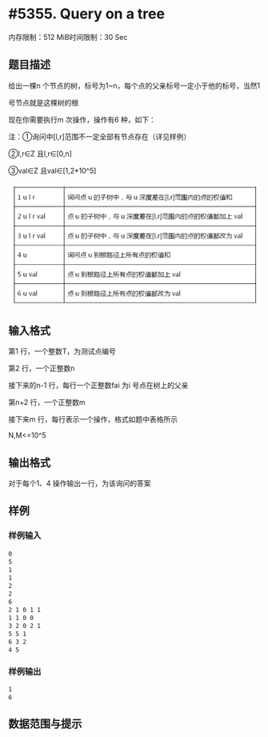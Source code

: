 # #5355. Query on a tree

内存限制：512 MiB时间限制：30 Sec

## 题目描述

给出一棵n 个节点的树，标号为1~n，每个点的父亲标号一定小于他的标号，当然1

号节点就是这棵树的根

现在你需要执行m 次操作，操作有6 种，如下：

 

注：①询问中[l,r]范围不一定全部有节点存在（详见样例）

②l,r&isin;Z 且l,r&isin;[0,n]

③val&isin;Z 且val&isin;[1,2*10^5]

![](upload/201805/1111.png)

## 输入格式

第1 行，一个整数T，为测试点编号

第2 行，一个正整数n

接下来的n-1 行，每行一个正整数fai 为i 号点在树上的父亲

第n+2 行，一个正整数m

接下来m 行，每行表示一个操作，格式如题中表格所示

N,M<=10^5

## 输出格式

对于每个1、4 操作输出一行，为该询问的答案

## 样例

### 样例输入

    
    0
    5
    1
    1
    2
    2
    6
    2 1 0 1 1
    1 1 0 0
    3 2 0 2 1
    5 5 1
    6 3 2
    4 5
    
    

### 样例输出

    
    1
    6
    

## 数据范围与提示
